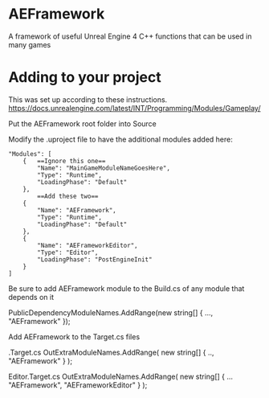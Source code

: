 # AEFramework
A framework of useful Unreal Engine 4 C++ functions that can be used in many games

# Adding to your project
This was set up according to these instructions.
https://docs.unrealengine.com/latest/INT/Programming/Modules/Gameplay/

Put the AEFramework root folder into Source

Modify the .uproject file to have the additional modules added here:

    "Modules": [
		{   ==Ignore this one==
			"Name": "MainGameModuleNameGoesHere",
			"Type": "Runtime",
			"LoadingPhase": "Default"
		},
			==Add these two==
		{
			"Name": "AEFramework",
			"Type": "Runtime",
			"LoadingPhase": "Default"
		},
		{
			"Name": "AEFrameworkEditor",
			"Type": "Editor",
			"LoadingPhase": "PostEngineInit"
		}
	]
	
Be sure to add AEFramework module to the Build.cs of any module that depends on it

PublicDependencyModuleNames.AddRange(new string[] { ..., "AEFramework" });


Add AEFramework to the Target.cs files

.Target.cs
OutExtraModuleNames.AddRange( new string[] { .., "AEFramework" } );

Editor.Target.cs
OutExtraModuleNames.AddRange( new string[] { ... "AEFramework", "AEFrameworkEditor" } );